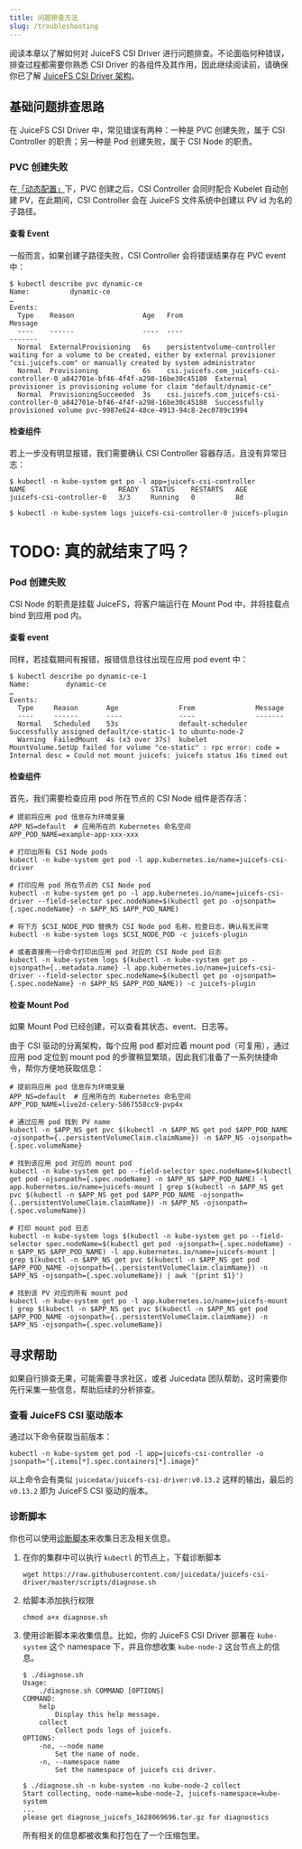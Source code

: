 ```yaml
---
title: 问题排查方法
slug: /troubleshooting
---
```


阅读本章以了解如何对 JuiceFS CSI Driver 进行问题排查。不论面临何种错误，排查过程都需要你熟悉 CSI Driver 的各组件及其作用，因此继续阅读前，请确保你已了解 [JuiceFS CSI Driver 架构](../introduction.md)。

## 基础问题排查思路

在 JuiceFS CSI Driver 中，常见错误有两种：一种是 PVC 创建失败，属于 CSI Controller 的职责；另一种是 Pod 创建失败，属于 CSI Node 的职责。

### PVC 创建失败

在[「动态配置」](../guide/pv.md#dynamic-provisioning)下，PVC 创建之后，CSI Controller 会同时配合 Kubelet 自动创建 PV，在此期间，CSI Controller 会在 JuiceFS 文件系统中创建以 PV id 为名的子路径。

#### 查看 Event

一般而言，如果创建子路径失败，CSI Controller 会将错误结果存在 PVC event 中：

```
$ kubectl describe pvc dynamic-ce
Name:          dynamic-ce
…
Events:
  Type    Reason                 Age   From                                                                           Message
  ----    ------                 ----  ----                                                                           -------
  Normal  ExternalProvisioning   6s    persistentvolume-controller                                                    waiting for a volume to be created, either by external provisioner "csi.juicefs.com" or manually created by system administrator
  Normal  Provisioning           6s    csi.juicefs.com_juicefs-csi-controller-0_a842701e-bf46-4f4f-a298-16be30c45180  External provisioner is provisioning volume for claim "default/dynamic-ce"
  Normal  ProvisioningSucceeded  3s    csi.juicefs.com_juicefs-csi-controller-0_a842701e-bf46-4f4f-a298-16be30c45180  Successfully provisioned volume pvc-9987e624-48ce-4913-94c8-2ec0789c1994
```

#### 检查组件

若上一步没有明显报错，我们需要确认 CSI Controller 容器存活，且没有异常日志：

```
$ kubectl -n kube-system get po -l app=juicefs-csi-controller
NAME                       READY   STATUS    RESTARTS   AGE
juicefs-csi-controller-0   3/3     Running   0          8d

$ kubectl -n kube-system logs juicefs-csi-controller-0 juicefs-plugin
```

# TODO: 真的就结束了吗？

### Pod 创建失败

CSI Node 的职责是挂载 JuiceFS，将客户端运行在 Mount Pod 中，并将挂载点 bind 到应用 pod 内。

#### 查看 event

同样，若挂载期间有报错，报错信息往往出现在应用 pod event 中：

```
$ kubectl describe po dynamic-ce-1
Name:         dynamic-ce
…
Events:
  Type     Reason       Age               From               Message
  ----     ------       ----              ----               -------
  Normal   Scheduled    53s               default-scheduler  Successfully assigned default/ce-static-1 to ubuntu-node-2
  Warning  FailedMount  4s (x3 over 37s)  kubelet            MountVolume.SetUp failed for volume "ce-static" : rpc error: code = Internal desc = Could not mount juicefs: juicefs status 16s timed out
```

#### 检查组件

首先，我们需要检查应用 pod 所在节点的 CSI Node 组件是否存活：

```
# 提前将应用 pod 信息存为环境变量
APP_NS=default  # 应用所在的 Kubernetes 命名空间
APP_POD_NAME=example-app-xxx-xxx

# 打印出所有 CSI Node pods
kubectl -n kube-system get pod -l app.kubernetes.io/name=juicefs-csi-driver

# 打印应用 pod 所在节点的 CSI Node pod
kubectl -n kube-system get po -l app.kubernetes.io/name=juicefs-csi-driver --field-selector spec.nodeName=$(kubectl get po -ojsonpath={.spec.nodeName} -n $APP_NS $APP_POD_NAME)

# 将下方 $CSI_NODE_POD 替换为 CSI Node pod 名称，检查日志，确认有无异常
kubectl -n kube-system logs $CSI_NODE_POD -c juicefs-plugin

# 或者直接用一行命令打印出应用 pod 对应的 CSI Node pod 日志
kubectl -n kube-system logs $(kubectl -n kube-system get po -ojsonpath={..metadata.name} -l app.kubernetes.io/name=juicefs-csi-driver --field-selector spec.nodeName=$(kubectl get po -ojsonpath={.spec.nodeName} -n $APP_NS $APP_POD_NAME)) -c juicefs-plugin
```

#### 检查 Mount Pod

如果 Mount Pod 已经创建，可以查看其状态、event、日志等。

由于 CSI 驱动的分离架构，每个应用 pod 都对应着 mount pod（可复用），通过应用 pod 定位到 mount pod 的步骤稍显繁琐，因此我们准备了一系列快捷命令，帮你方便地获取信息：

```
# 提前将应用 pod 信息存为环境变量
APP_NS=default  # 应用所在的 Kubernetes 命名空间
APP_POD_NAME=live2d-celery-5867558cc9-pvp4x

# 通过应用 pod 找到 PV name
kubectl -n $APP_NS get pvc $(kubectl -n $APP_NS get pod $APP_POD_NAME -ojsonpath={..persistentVolumeClaim.claimName}) -n $APP_NS -ojsonpath={.spec.volumeName}

# 找到该应用 pod 对应的 mount pod
kubectl -n kube-system get po --field-selector spec.nodeName=$(kubectl get pod -ojsonpath={.spec.nodeName} -n $APP_NS $APP_POD_NAME) -l app.kubernetes.io/name=juicefs-mount | grep $(kubectl -n $APP_NS get pvc $(kubectl -n $APP_NS get pod $APP_POD_NAME -ojsonpath={..persistentVolumeClaim.claimName}) -n $APP_NS -ojsonpath={.spec.volumeName})

# 打印 mount pod 日志
kubectl -n kube-system logs $(kubectl -n kube-system get po --field-selector spec.nodeName=$(kubectl get pod -ojsonpath={.spec.nodeName} -n $APP_NS $APP_POD_NAME) -l app.kubernetes.io/name=juicefs-mount | grep $(kubectl -n $APP_NS get pvc $(kubectl -n $APP_NS get pod $APP_POD_NAME -ojsonpath={..persistentVolumeClaim.claimName}) -n $APP_NS -ojsonpath={.spec.volumeName}) | awk '{print $1}')

# 找到该 PV 对应的所有 mount pod
kubectl -n kube-system get po -l app.kubernetes.io/name=juicefs-mount | grep $(kubectl -n $APP_NS get pvc $(kubectl -n $APP_NS get pod $APP_POD_NAME -ojsonpath={..persistentVolumeClaim.claimName}) -n $APP_NS -ojsonpath={.spec.volumeName})
```

## 寻求帮助

如果自行排查无果，可能需要寻求社区，或者 Juicedata 团队帮助，这时需要你先行采集一些信息，帮助后续的分析排查。

### 查看 JuiceFS CSI 驱动版本

通过以下命令获取当前版本：

```shell
kubectl -n kube-system get pod -l app=juicefs-csi-controller -o jsonpath="{.items[*].spec.containers[*].image}"
```

以上命令会有类似 `juicedata/juicefs-csi-driver:v0.13.2` 这样的输出，最后的 `v0.13.2` 即为 JuiceFS CSI 驱动的版本。

### 诊断脚本

你也可以使用[诊断脚本](https://github.com/juicedata/juicefs-csi-driver/blob/master/scripts/diagnose.sh)来收集日志及相关信息。

1. 在你的集群中可以执行 `kubectl` 的节点上，下载诊断脚本

   ```shell
   wget https://raw.githubusercontent.com/juicedata/juicefs-csi-driver/master/scripts/diagnose.sh
   ```

2. 给脚本添加执行权限

   ```shell
   chmod a+x diagnose.sh
   ```

3. 使用诊断脚本来收集信息。比如，你的 JuiceFS CSI Driver 部署在 `kube-system` 这个 namespace 下，并且你想收集 `kube-node-2` 这台节点上的信息。

   ```shell
   $ ./diagnose.sh
   Usage:
       ./diagnose.sh COMMAND [OPTIONS]
   COMMAND:
       help
           Display this help message.
       collect
           Collect pods logs of juicefs.
   OPTIONS:
       -no, --node name
           Set the name of node.
       -n, --namespace name
           Set the namespace of juicefs csi driver.

   $ ./diagnose.sh -n kube-system -no kube-node-2 collect
   Start collecting, node-name=kube-node-2, juicefs-namespace=kube-system
   ...
   please get diagnose_juicefs_1628069696.tar.gz for diagnostics
   ```

   所有相关的信息都被收集和打包在了一个压缩包里。
